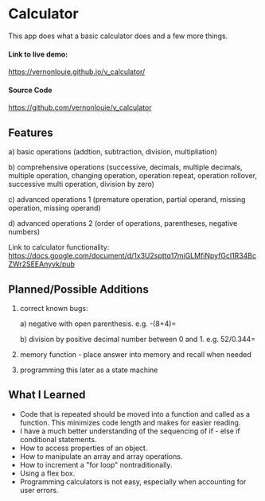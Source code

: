 # Calculator
This app does what a basic calculator does and a few more things.

#### Link to live demo:
https://vernonlouie.github.io/v_calculator/

#### Source Code
https://github.com/vernonlouie/v_calculator

## Features
a) basic operations (addtion, subtraction, division, multipliation)

b) comprehensive operations (successive, decimals, multiple decimals, multiple operation, changing operation, operation repeat, operation rollover, successive multi operation, division by zero)

c) advanced operations 1 (premature operation, partial operand, missing operation, missing operand)

d) advanced operations 2 (order of operations, parentheses, negative numbers)

Link to calculator functionality:
https://docs.google.com/document/d/1x3U2spttq17miGLMfiNpyfGcl1R34BcZWr2SEEAnyvk/pub

## Planned/Possible Additions
1) correct known bugs:

	a) negative with open parenthesis.  e.g. -(8+4)=
	
	b) division by positive decimal number between 0 and 1.  e.g. 52/0.344=
2) memory function - place answer into memory and recall when needed
3) programming this later as a state machine

## What I Learned
- Code that is repeated should be moved into a function and called as a function.  This minimizes code length and makes for easier reading.
- I have a much better understanding of the sequencing of if - else if conditional statements.
- How to access properties of an object.
- How to manipulate an array and array operations.
- How to increment a "for loop" nontraditionally.
- Using a flex box.
- Programming calculators is not easy, especially when accounting for user errors.



